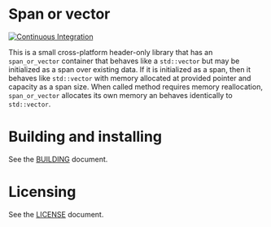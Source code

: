 # Span or vector

[![Continuous Integration](https://github.com/Tristis116/span-or-vector/actions/workflows/ci.yml/badge.svg?branch=master)](https://github.com/Tristis116/span-or-vector/actions/workflows/ci.yml)

This is a small cross-platform header-only library that has an `span_or_vector` container 
that behaves like a `std::vector` but may be initialized as a span over existing data. 
If it is initialized as a span, then it behaves like `std::vector` with memory
allocated at provided pointer and capacity as a span size. When called method requires memory 
reallocation, `span_or_vector` allocates its own memory an behaves identically to `std::vector`.

# Building and installing

See the [BUILDING](BUILDING.md) document.

# Licensing

See the [LICENSE](LICENSE.md) document.
